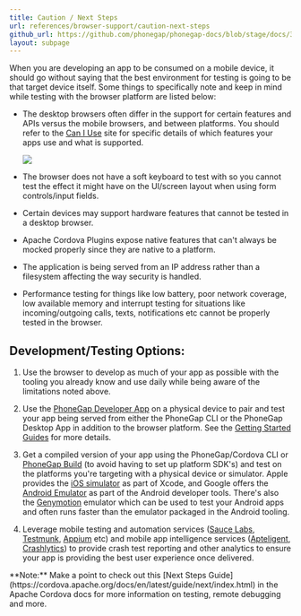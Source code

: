 ```yaml
---
title: Caution / Next Steps
url: references/browser-support/caution-next-steps
github_url: https://github.com/phonegap/phonegap-docs/blob/stage/docs/3-references/browser-support/5-caution-next-steps.html.md
layout: subpage
---
```


When you are developing an app to be consumed on a mobile device, it should go without saying that the best environment for testing is going to be that target device itself. Some things to specifically note and keep in mind while testing with the browser platform are listed below:

- The desktop browsers often differ in the support for certain features and APIs versus the mobile browsers, and between platforms. You should refer to the [Can I Use](http://caniuse.com) site for specific details of which features your apps use and what is supported.

   ![](/images/browser-support/caniuse.png)

- The browser does not have a soft keyboard to test with so you cannot test the effect it might have on the UI/screen layout when using form controls/input fields.
- Certain devices may support hardware features that cannot be tested in a desktop browser.
- Apache Cordova Plugins expose native features that can't always be mocked properly since they are native to a platform.
- The application is being served from an IP address rather than a filesystem affecting the way security is handled.
- Performance testing for things like low battery, poor network coverage, low available memory and interrupt testing for situations like incoming/outgoing calls, texts, notifications etc cannot be properly tested in the browser.

## Development/Testing Options:

1. Use the browser to develop as much of your app as possible with the tooling you already know and use daily while being aware of the limitations noted above.

1. Use the [PhoneGap Developer App](/references/developer-app/) on a physical device to pair and test your app being served from either the PhoneGap CLI or the PhoneGap Desktop App in addition to the browser platform. See the [Getting Started Guides](/getting-started/2-install-mobile-app/) for more details.

1. Get a compiled version of your app using the PhoneGap/Cordova CLI or [PhoneGap Build](http://build.phonegap.com) (to avoid having to set up platform SDK's) and test on the platforms you're targeting with a physical device or simulator. Apple provides the [iOS simulator](https://developer.apple.com/library/ios/documentation/IDEs/Conceptual/iOS_Simulator_Guide/Introduction/Introduction.html) as part of Xcode, and Google offers the [Android Emulator](http://developer.android.com/tools/help/emulator.html) as part of the Android developer tools. There's also the [Genymotion](http://genymotion.com/) emulator which can be used to test your Android apps and often runs faster than the  emulator packaged in the Android tooling.

1. Leverage mobile testing and automation services ([Sauce Labs](https://saucelabs.com), [Testmunk](https://testmunk.com/), [Appium](http://appium.io/) etc) and mobile app intelligence services ([Apteligent](https://www.apteligent.com/), [Crashlytics](https://try.crashlytics.com/)) to provide crash test reporting and other analytics to ensure your app is providing the best user experience once delivered.

<div class="alert--info">**Note:** Make a point to check out this [Next Steps Guide](https://cordova.apache.org/docs/en/latest/guide/next/index.html) in the Apache Cordova docs for more information on testing, remote debugging and more.</div>
